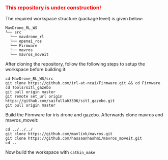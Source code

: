 <h3><span style="color:red">This repository is under construction!</span></h3>

The required workspace structure (package level) is given below:

```
MavDrone_RL_WS
└── src
  └── mavdrone_rl
  └── openai_ros
  └── Firmware
  └── mavros
  └── mavros_moveit
```
After cloning the repository, follow the following steps to setup the workspace before building it:

```
cd MavDrone_RL_WS/src
git clone https://github.com/irl-at-ncai/Firmware.git && cd Firmware
cd Tools/sitl_gazebo
git pull origin master
git remote set_url origin https://github.com/saifullah3396/sitl_gazebo.git
git pull origin master
```
Build the Firmware for iris drone and gazebo. Afterwards clone mavros and mavros_moveit:
```
cd ../../../
git clone https://github.com/mavlink/mavros.git
git clone https://github.com/hassaanhashmi/mavros_moveit.git
cd ..
```
Now build the workspace with ```catkin_make```

